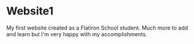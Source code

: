 # Website1
My first website created as a Flatiron School student. Much more to add and learn but I'm very happy with my accomplishments.
